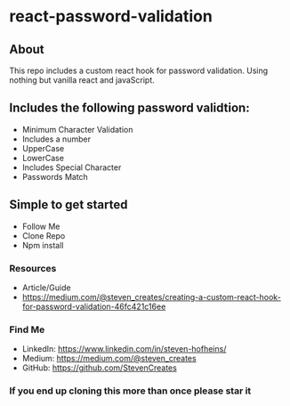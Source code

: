 # react-password-validation

## About

This repo includes a custom react hook for password validation. Using nothing but vanilla react and javaScript.

## Includes the following password validtion:

- Minimum Character Validation
- Includes a number
- UpperCase
- LowerCase
- Includes Special Character
- Passwords Match

## Simple to get started

- Follow Me
- Clone Repo
- Npm install

### Resources

- Article/Guide
- https://medium.com/@steven_creates/creating-a-custom-react-hook-for-password-validation-46fc421c16ee

### Find Me

- LinkedIn: https://www.linkedin.com/in/steven-hofheins/
- Medium: https://medium.com/@steven_creates
- GitHub: https://github.com/StevenCreates

### If you end up cloning this more than once please star it
